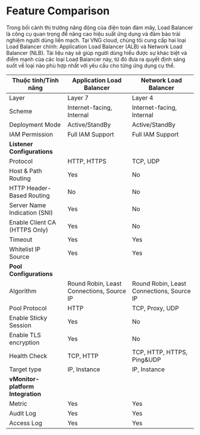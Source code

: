 # Feature Comparison

Trong bối cảnh thị trường năng động của điện toán đám mây, Load Balancer là công cụ quan trọng để nâng cao hiệu suất ứng dụng và đảm bảo trải nghiệm người dùng liền mạch. Tại VNG cloud, chúng tôi cung cấp hai loại Load Balancer chính: Application Load Balancer (ALB) và Network Load Balancer (NLB). Tài liệu này sẽ giúp người dùng hiểu được sự khác biệt và điểm mạnh của các loại Load Balancer này, từ đó đưa ra quyết định sáng suốt về loại nào phù hợp nhất với yêu cầu cho từng ứng dụng cụ thể.

| Thuộc tính/Tính năng | Application Load Balancer | Network Load Balancer |
| --- | --- | --- |
| Layer | Layer 7 | Layer 4 |
| Scheme | Internet-facing, Internal | Internet-facing, Internal |
| Deployment Mode | Active/StandBy | Active/StandBy |
| IAM Permission | Full IAM Support | Full IAM Support |
| **Listener Configurations** |  |  |
| Protocol | HTTP, HTTPS | TCP, UDP |
| Host & Path Routing | Yes | No |
| HTTP Header-Based Routing | No | No |
| Server Name Indication (SNI) | Yes | No |
| Enable Client CA (HTTPS Only) | Yes | No |
| Timeout | Yes | Yes |
| Whitelist IP Source | Yes | Yes |
| **Pool Configurations** |  |  |
| Algorithm | Round Robin, Least Connections, Source IP | Round Robin, Least Connections, Source IP |
| Pool Protocol | HTTP | TCP, Proxy, UDP |
| Enable Sticky Session | Yes | No |
| Enable TLS encryption | Yes | No |
| Health Check | TCP, HTTP | TCP, HTTP, HTTPS, Ping&UDP |
| Target type | IP, Instance | IP, Instance |
| **vMonitor-platform Integration** |  |  |
| Metric | Yes | Yes |
| Audit Log | Yes | Yes |
| Access Log | Yes | Yes |
